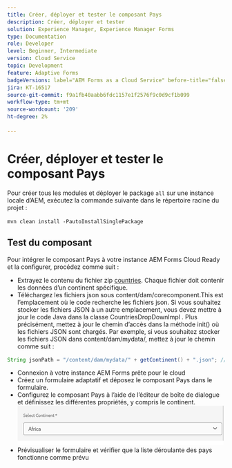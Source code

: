```yaml
---
title: Créer, déployer et tester le composant Pays
description: Créer, déployer et tester
solution: Experience Manager, Experience Manager Forms
type: Documentation
role: Developer
level: Beginner, Intermediate
version: Cloud Service
topic: Development
feature: Adaptive Forms
badgeVersions: label="AEM Forms as a Cloud Service" before-title="false"
jira: KT-16517
source-git-commit: f9a1fb40aabb6fdc1157e1f2576f9c0d9cf1b099
workflow-type: tm+mt
source-wordcount: '209'
ht-degree: 2%

---
```


# Créer, déployer et tester le composant Pays

Pour créer tous les modules et déployer le package `all` sur une instance locale d’AEM, exécutez la commande suivante dans le répertoire racine du projet :

```mvn clean install -PautoInstallSinglePackage```

## Test du composant

Pour intégrer le composant Pays à votre instance AEM Forms Cloud Ready et la configurer, procédez comme suit :

* Extrayez le contenu du fichier zip [countries](assets/countries.zip). Chaque fichier doit contenir les données d’un continent spécifique.
* Téléchargez les fichiers json sous content/dam/corecomponent.This est l’emplacement où le code recherche les fichiers json. Si vous souhaitez stocker les fichiers JSON à un autre emplacement, vous devez mettre à jour le code Java dans la classe CountriesDropDownImpl . Plus précisément, mettez à jour le chemin d’accès dans la méthode init() où les fichiers JSON sont chargés. Par exemple, si vous souhaitez stocker les fichiers JSON dans content/dam/mydata/, mettez à jour le chemin comme suit :

```java
String jsonPath = "/content/dam/mydata/" + getContinent() + ".json"; // Update path accordingly
```

* Connexion à votre instance AEM Forms prête pour le cloud
* Créez un formulaire adaptatif et déposez le composant Pays dans le formulaire.
* Configurez le composant Pays à l’aide de l’éditeur de boîte de dialogue et définissez les différentes propriétés, y compris le continent.
  ![content](assets/select-continent.png)
* Prévisualiser le formulaire et vérifier que la liste déroulante des pays fonctionne comme prévu

